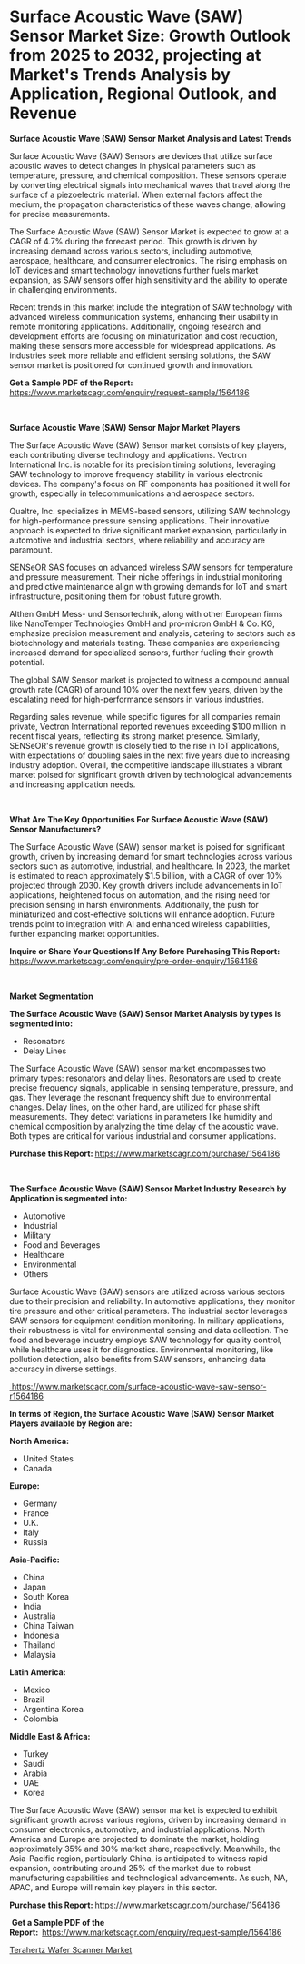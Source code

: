 <p><h1>Surface Acoustic Wave (SAW) Sensor Market Size: Growth Outlook from 2025 to 2032, projecting at Market's Trends Analysis by Application, Regional Outlook, and Revenue</h1></p><p><strong>Surface Acoustic Wave (SAW) Sensor Market Analysis and Latest Trends</strong></p>
<p><p>Surface Acoustic Wave (SAW) Sensors are devices that utilize surface acoustic waves to detect changes in physical parameters such as temperature, pressure, and chemical composition. These sensors operate by converting electrical signals into mechanical waves that travel along the surface of a piezoelectric material. When external factors affect the medium, the propagation characteristics of these waves change, allowing for precise measurements.</p><p>The Surface Acoustic Wave (SAW) Sensor Market is expected to grow at a CAGR of 4.7% during the forecast period. This growth is driven by increasing demand across various sectors, including automotive, aerospace, healthcare, and consumer electronics. The rising emphasis on IoT devices and smart technology innovations further fuels market expansion, as SAW sensors offer high sensitivity and the ability to operate in challenging environments.</p><p>Recent trends in this market include the integration of SAW technology with advanced wireless communication systems, enhancing their usability in remote monitoring applications. Additionally, ongoing research and development efforts are focusing on miniaturization and cost reduction, making these sensors more accessible for widespread applications. As industries seek more reliable and efficient sensing solutions, the SAW sensor market is positioned for continued growth and innovation.</p></p>
<p><strong>Get a Sample PDF of the Report:&nbsp;</strong> <a href="https://www.marketscagr.com/enquiry/request-sample/1564186?utm_campaign=2246&utm_medium=2&utm_source=Github&utm_content=ia&utm_term=12022025&utm_id=surface-acoustic-wave-saw-sensor">https://www.marketscagr.com/enquiry/request-sample/1564186</a></p>
<p>&nbsp;</p>
<p><strong>Surface Acoustic Wave (SAW) Sensor Major Market Players</strong></p>
<p><p>The Surface Acoustic Wave (SAW) Sensor market consists of key players, each contributing diverse technology and applications. Vectron International Inc. is notable for its precision timing solutions, leveraging SAW technology to improve frequency stability in various electronic devices. The company's focus on RF components has positioned it well for growth, especially in telecommunications and aerospace sectors.</p><p>Qualtre, Inc. specializes in MEMS-based sensors, utilizing SAW technology for high-performance pressure sensing applications. Their innovative approach is expected to drive significant market expansion, particularly in automotive and industrial sectors, where reliability and accuracy are paramount.</p><p>SENSeOR SAS focuses on advanced wireless SAW sensors for temperature and pressure measurement. Their niche offerings in industrial monitoring and predictive maintenance align with growing demands for IoT and smart infrastructure, positioning them for robust future growth.</p><p>Althen GmbH Mess- und Sensortechnik, along with other European firms like NanoTemper Technologies GmbH and pro-micron GmbH & Co. KG, emphasize precision measurement and analysis, catering to sectors such as biotechnology and materials testing. These companies are experiencing increased demand for specialized sensors, further fueling their growth potential.</p><p>The global SAW Sensor market is projected to witness a compound annual growth rate (CAGR) of around 10% over the next few years, driven by the escalating need for high-performance sensors in various industries.</p><p>Regarding sales revenue, while specific figures for all companies remain private, Vectron International reported revenues exceeding $100 million in recent fiscal years, reflecting its strong market presence. Similarly, SENSeOR's revenue growth is closely tied to the rise in IoT applications, with expectations of doubling sales in the next five years due to increasing industry adoption. Overall, the competitive landscape illustrates a vibrant market poised for significant growth driven by technological advancements and increasing application needs.</p></p>
<p>&nbsp;</p>
<p><strong>What Are The Key Opportunities For Surface Acoustic Wave (SAW) Sensor Manufacturers?</strong></p>
<p><p>The Surface Acoustic Wave (SAW) sensor market is poised for significant growth, driven by increasing demand for smart technologies across various sectors such as automotive, industrial, and healthcare. In 2023, the market is estimated to reach approximately $1.5 billion, with a CAGR of over 10% projected through 2030. Key growth drivers include advancements in IoT applications, heightened focus on automation, and the rising need for precision sensing in harsh environments. Additionally, the push for miniaturized and cost-effective solutions will enhance adoption. Future trends point to integration with AI and enhanced wireless capabilities, further expanding market opportunities.</p></p>
<p><strong>Inquire or Share Your Questions If Any Before Purchasing This Report:</strong> <a href="https://www.marketscagr.com/enquiry/pre-order-enquiry/1564186?utm_campaign=2246&utm_medium=2&utm_source=Github&utm_content=ia&utm_term=12022025&utm_id=surface-acoustic-wave-saw-sensor">https://www.marketscagr.com/enquiry/pre-order-enquiry/1564186</a></p>
<p>&nbsp;</p>
<p><strong>Market Segmentation</strong></p>
<p><strong>The Surface Acoustic Wave (SAW) Sensor Market Analysis by types is segmented into:</strong></p>
<p><ul><li>Resonators</li><li>Delay Lines</li></ul></p>
<p><p>The Surface Acoustic Wave (SAW) sensor market encompasses two primary types: resonators and delay lines. Resonators are used to create precise frequency signals, applicable in sensing temperature, pressure, and gas. They leverage the resonant frequency shift due to environmental changes. Delay lines, on the other hand, are utilized for phase shift measurements. They detect variations in parameters like humidity and chemical composition by analyzing the time delay of the acoustic wave. Both types are critical for various industrial and consumer applications.</p></p>
<p><strong>Purchase this Report:&nbsp;</strong><a href="https://www.marketscagr.com/purchase/1564186?utm_campaign=2246&utm_medium=2&utm_source=Github&utm_content=ia&utm_term=12022025&utm_id=surface-acoustic-wave-saw-sensor">https://www.marketscagr.com/purchase/1564186</a></p>
<p>&nbsp;</p>
<p><strong>The Surface Acoustic Wave (SAW) Sensor Market Industry Research by Application is segmented into:</strong></p>
<p><ul><li>Automotive</li><li>Industrial</li><li>Military</li><li>Food and Beverages</li><li>Healthcare</li><li>Environmental</li><li>Others</li></ul></p>
<p><p>Surface Acoustic Wave (SAW) sensors are utilized across various sectors due to their precision and reliability. In automotive applications, they monitor tire pressure and other critical parameters. The industrial sector leverages SAW sensors for equipment condition monitoring. In military applications, their robustness is vital for environmental sensing and data collection. The food and beverage industry employs SAW technology for quality control, while healthcare uses it for diagnostics. Environmental monitoring, like pollution detection, also benefits from SAW sensors, enhancing data accuracy in diverse settings.</p></p>
<p><a href="https://www.marketscagr.com/surface-acoustic-wave-saw-sensor-r1564186?utm_campaign=2246&utm_medium=2&utm_source=Github&utm_content=ia&utm_term=12022025&utm_id=surface-acoustic-wave-saw-sensor">&nbsp;https://www.marketscagr.com/surface-acoustic-wave-saw-sensor-r1564186</a></p>
<p><strong>In terms of Region, the Surface Acoustic Wave (SAW) Sensor Market Players available by Region are:</strong></p>
<p>
    <p> <strong> North America: </strong>
        <ul>
            <li>United States</li>
            <li>Canada</li>
        </ul>
        </p> 
    <p> <strong> Europe: </strong>
        <ul>
            <li>Germany</li>
            <li>France</li>
            <li>U.K.</li>
            <li>Italy</li>
            <li>Russia</li>
        </ul>
        </p> 
    <p> <strong> Asia-Pacific: </strong>
        <ul>
            <li>China</li>
            <li>Japan</li>
            <li>South Korea</li>
            <li>India</li>
            <li>Australia</li>
            <li>China Taiwan</li>
            <li>Indonesia</li>
            <li>Thailand</li>
            <li>Malaysia</li>
        </ul>
        </p> 
    <p> <strong> Latin America: </strong>
        <ul>
            <li>Mexico</li>
            <li>Brazil</li>
            <li>Argentina Korea</li>
            <li>Colombia</li>
        </ul>
        </p> 
    <p> <strong> Middle East & Africa: </strong>
        <ul>
            <li>Turkey</li>
            <li>Saudi</li>
            <li>Arabia</li>
            <li>UAE</li>
            <li>Korea</li>
        </ul>
    </p>
    </p>
<p><p>The Surface Acoustic Wave (SAW) sensor market is expected to exhibit significant growth across various regions, driven by increasing demand in consumer electronics, automotive, and industrial applications. North America and Europe are projected to dominate the market, holding approximately 35% and 30% market share, respectively. Meanwhile, the Asia-Pacific region, particularly China, is anticipated to witness rapid expansion, contributing around 25% of the market due to robust manufacturing capabilities and technological advancements. As such, NA, APAC, and Europe will remain key players in this sector.</p></p>
<p><strong>Purchase this Report: </strong><a href="https://www.marketscagr.com/purchase/1564186?utm_campaign=2246&utm_medium=2&utm_source=Github&utm_content=ia&utm_term=12022025&utm_id=surface-acoustic-wave-saw-sensor">https://www.marketscagr.com/purchase/1564186</a></p>
<p>&nbsp;<strong>Get a Sample PDF of the Report:&nbsp;&nbsp;</strong><a href="https://www.marketscagr.com/enquiry/request-sample/1564186?utm_campaign=2246&utm_medium=2&utm_source=Github&utm_content=ia&utm_term=12022025&utm_id=surface-acoustic-wave-saw-sensor">https://www.marketscagr.com/enquiry/request-sample/1564186</a></p>
<p><strong></strong></p>
<p><p><a href="https://github.com/skerretflossie9297/Market-Research-Report-List-1/blob/main/terahertz-wafer-scanner-market.md?utm_campaign=2246&utm_medium=2&utm_source=Github&utm_content=ia&utm_term=12022025&utm_id=surface-acoustic-wave-saw-sensor">Terahertz Wafer Scanner Market</a></p></p>